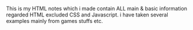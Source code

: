 This is my HTML notes which i made contain ALL main & basic information regarded HTML excluded CSS and Javascript. 
i have taken several examples mainly from games stuffs etc.
